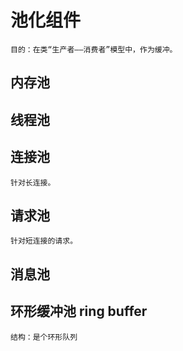 # 池化组件
    目的：在类“生产者——消费者”模型中，作为缓冲。
## 内存池

## 线程池

## 连接池
    针对长连接。
## 请求池
    针对短连接的请求。
## 消息池

## 环形缓冲池 ring buffer
    结构：是个环形队列
    

